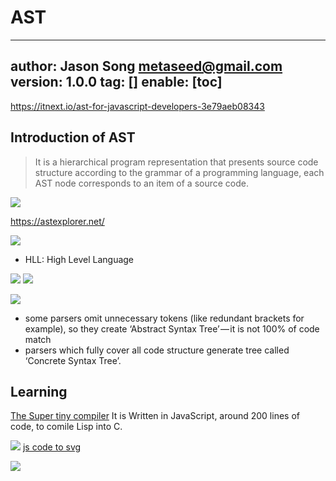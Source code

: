 # AST
---
author: Jason Song <metaseed@gmail.com>
version: 1.0.0
tag: []
enable: [toc]
---

https://itnext.io/ast-for-javascript-developers-3e79aeb08343

## Introduction of AST

> It is a hierarchical program representation that presents source code structure according to the grammar of a programming language, each AST node corresponds to an item of a source code.

![](https://cdn-images-1.medium.com/max/800/1*M06SPmEAvaMXZ5ls_p3Hxw.png)

https://astexplorer.net/

![](https://cdn-images-1.medium.com/max/800/1*axHs9o5pHqTte5XonwcDag.png)
* HLL: High Level Language

![](https://cdn-images-1.medium.com/max/800/1*ZeBwF6uvY-o84Hp_mTfYMA.png)
![](https://cdn-images-1.medium.com/max/800/1*FHpz5dkvZUGB-DCVXI9s6g.png)

![](https://cdn-images-1.medium.com/max/800/1*1lL7HB7A5JGV8OKxiHZobQ.png)

* some parsers omit unnecessary tokens (like redundant brackets for example), so they create ‘Abstract Syntax Tree’ — it is not 100% of code match
* parsers which fully cover all code structure generate tree called ‘Concrete Syntax Tree’.

## Learning
[The Super tiny compiler](https://github.com/jamiebuilds/the-super-tiny-compiler)
It is Written in JavaScript, around 200 lines of code, to comile Lisp into C.

![](https://cdn-images-1.medium.com/max/800/1*G6zWPT21CdJg93NZ6gZGZQ.png)
[js code to svg](https://bogdan-lyashenko.github.io/js-code-to-svg-flowchart/docs/live-editor/index.html)

![](https://cdn-images-1.medium.com/max/800/1*HnEmGPxamq2nSZVqECLycA.png)

